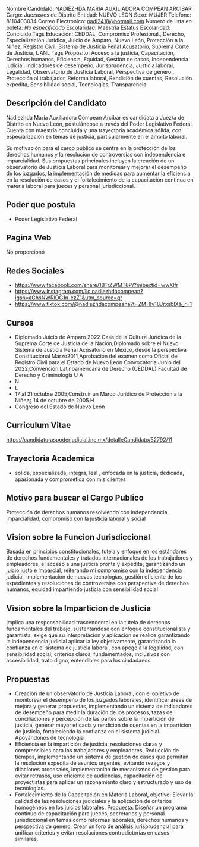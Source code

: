 Nombre Candidato: NADIEZHDA MARIA AUXILIADORA COMPEAN ARCIBAR
Cargo: Juezas/es de Distrito
Entidad: NUEVO LEON
Sexo: MUJER
Telefono: 8110403034
Correo Electronico: nadi2418@hotmail.com
Numero de lista en boleta: *No especificado*
Escolaridad: Maestría
Estatus Escolaridad: Concluido
Tags Educación: CEDDAL, Compromiso Profesional., Derecho, Especialización Jurídica, Juicio de Amparo, Nuevo León, Protección a la Niñez, Registro Civil, Sistema de Justicia Penal Acusatorio, Suprema Corte de Justicia, UANL
Tags Propósito: Acceso a la justicia, Capacitación, Derechos humanos, Eficiencia, Equidad, Gestión de casos, Independencia judicial, Indicadores de desempeño, Jurisprudencia, Justicia laboral, Legalidad, Observatorio de Justicia Laboral, Perspectiva de género., Protección al trabajador, Reforma laboral, Rendición de cuentas, Resolución expedita, Sensibilidad social, Tecnologías, Transparencia


## Descripción del Candidato 

Nadiezhda Maria Auxiliadora Compean Arcibar es candidata a Juez/a de Distrito en Nuevo León, postulándose a través del Poder Legislativo Federal. Cuenta con maestría concluida y una trayectoria académica sólida, con especialización en temas de justicia, particularmente en el ámbito laboral.

Su motivación para el cargo público se centra en la protección de los derechos humanos y la resolución de controversias con independencia e imparcialidad. Sus propuestas principales incluyen la creación de un observatorio de Justicia Laboral para monitorear y mejorar el desempeño de los juzgados, la implementación de medidas para aumentar la eficiencia en la resolución de casos y el fortalecimiento de la capacitación continua en materia laboral para jueces y personal jurisdiccional.


## Poder que postula

- Poder Legislativo Federal


## Pagina Web

No proporcionó


## Redes Sociales

- https://www.facebook.com/share/1BTrZWMT6P/?mibextid=wwXlfr
- https://www.instagram.com/lic.nadiezhdacompean?igsh=aGhsNWRIOG1n-czZ1&utm_source=qr
- https://www.tiktok.com/@nadiezhdacompeana?t=ZM-8v18JrxsblX&_r=1


## Cursos

- Diplomado Juicio de Amparo 2022 Casa de la Cultura Jurídica de la Suprema Corte de Justicia de la Nación,Diplomado sobre el Nuevo Sistema de Justicia Penal Acusatorio en México, desde la perspectiva Constitucional Marzo2011,Aprobación del examen como Oficial del Registro Civil para el Estado de Nuevo León Convocatoria Junio del 2022,Convención Latinoamericana de Derecho (CEDDAL) Facultad de Derecho y Criminología U A
- N
- L
- 17 al 21 octubre 2005,Construir un Marco Jurídico de Protección a la Niñez¿ 14 de octubre de 2005 H
- Congreso del Estado de Nuevo León


## Curriculum Vitae

https://candidaturaspoderjudicial.ine.mx/detalleCandidato/52792/11


## Trayectoria Academica

- solida, especializada, integra, leal , enfocada en la justicia, dedicada, apasionada y comprometida con mis clientes


## Motivo para buscar el Cargo Publico

Protección de derechos humanos resolviendo con independencia, imparcialidad, compromiso con la justicia laboral y social


## Vision sobre la Funcion Jurisdiccional

Basada en principios constitucionales, tutela y enfoque en los estándares de derechos fundamentales y tratados internacionales de los trabajadores y empleadores, el acceso a una justicia pronta y expedita, garantizando un juicio justo e imparcial, reiterando mi compromiso con la independencia judicial, implementación de nuevas tecnologías, gestión eficiente de los expedientes y resoluciones de controversias con perspectiva de derechos humanos, equidad impartiendo justicia con sensibilidad social


## Vision sobre la Imparticion de Justicia

Implica una responsabilidad trascendental en la tutela de derechos fundamentales del trabajo, sustentándose con enfoque constitucionalista y garantista, exige que su interpretación y aplicación se realice garantizando la independencia judicial aplicar la ley objetivamente, garantizando la confianza en el sistema de justicia laboral, con apego a la legalidad, con sensibilidad social, criterios claros, fundamentados, inclusivos con accesibilidad, trato digno, entendibles para los ciudadanos


## Propuestas

- Creación de un observatorio de Justicia Laboral, con el objetivo de monitorear el desempeño de los juzgados laborales, identificar áreas de mejora y generar propuestas, implementando un sistema de indicadores de desempeño para medir la duración de los procesos, tazas de conciliaciones y percepción de las partes sobre la impartición de justicia, generar mayor eficacia y rendición de cuentas en la impartición de justicia, fortaleciendo la confianza en el sistema judicial. Apoyándonos de tecnología
- Eficiencia en la impartición de justicia, resoluciones claras y comprensibles para los trabajadores y empleadores, Reducción de tiempos, implementando un sistema de gestión de casos que permitan la resolución expedita de asuntos urgentes, evitando rezagos y dilaciones procesales, Implementación de mecanismos de gestión para evitar retrasos, uso eficiente de audiencias, capacitación de proyectistas para aplicar un razonamiento claro y estructurado y uso de tecnologías.
- Fortalecimiento de la Capacitación en Materia Laboral, objetivo: Elevar la calidad de las resoluciones judiciales y la aplicación de criterios homogéneos en los juicios laborales. Propuesta: Diseñar un programa continuo de capacitación para jueces, secretarios y personal jurisdiccional en temas como reformas laborales, derechos humanos y perspectiva de género. Crear un foro de análisis jurisprudencial para unificar criterios y evitar resoluciones contradictorias en casos similares.

